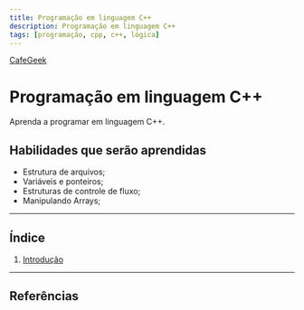 ```yaml
---
title: Programação em linguagem C++
description: Programação em linguagem C++
tags: [programação, cpp, c++, lógica]
---
```


[CafeGeek](http://cafegeek.eti.br)

# Programação em linguagem C++
Aprenda a programar em linguagem C++.  

## Habilidades que serão aprendidas  
- Estrutura de arquivos;     
- Variáveis e ponteiros;
- Estruturas de controle de fluxo;
- Manipulando Arrays;

---

##  Índice
1. [Introdução](introducao.html)


***
## Referências
